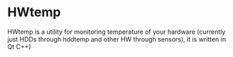 HWtemp
======

HWtemp is a utility for monitoring temperature of your hardware (currently just HDDs through hddtemp and other HW through sensors), it is written in Qt C++)
